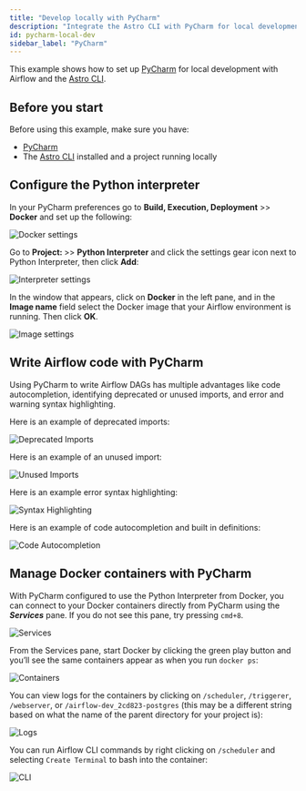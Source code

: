 ```yaml
---
title: "Develop locally with PyCharm"
description: "Integrate the Astro CLI with PyCharm for local development."
id: pycharm-local-dev
sidebar_label: "PyCharm"
---
```


This example shows how to set up [PyCharm]((https://www.jetbrains.com/pycharm/)) for local development with Airflow and the [Astro CLI](https://docs.astronomer.io/astro/cli/overview).

## Before you start

Before using this example, make sure you have:

- [PyCharm](https://www.jetbrains.com/pycharm/)
- The [Astro CLI](https://docs.astronomer.io/astro/cli/install-cli) installed and a project running locally

## Configure the Python interpreter

In your PyCharm preferences go to **Build, Execution, Deployment** >> **Docker** and set up the following:

![Docker settings](/img/examples/pycharm_local_dev_docker_settings.png)

Go to **Project: <your-project-name>** >> **Python Interpreter** and click the settings gear icon next to Python Interpreter, then click **Add**:

![Interpreter settings](/img/examples/pycharm_local_dev_interpreter.png)

In the window that appears, click on **Docker** in the left pane, and in the **Image name** field select the Docker image that your Airflow environment is running. Then click **OK**.

![Image settings](/img/examples/pycharm_local_dev_docker_image.png)

## Write Airflow code with PyCharm

Using PyCharm to write Airflow DAGs has multiple advantages like code autocompletion, identifying deprecated or unused imports, and error and warning syntax highlighting.

Here is an example of deprecated imports:

![Deprecated Imports](/img/examples/pycharm_local_dev_deprecated_import.png)

Here is an example of an unused import:

![Unused Imports](/img/examples/pycharm_local_dev_unused_import.png)

Here is an example error syntax highlighting:

![Syntax Highlighting](/img/examples/pycharm_local_dev_syntax_highlighting.png)

Here is an example of code autocompletion and built in definitions:

![Code Autocompletion](/img/examples/pycharm_local_dev_autocomplete.png)

## Manage Docker containers with PyCharm

With PyCharm configured to use the Python Interpreter from Docker, you can connect to your Docker containers directly from PyCharm using the ***Services*** pane. If you do not see this pane, try pressing `cmd+8`.

![Services](/img/examples/pycharm_local_dev_docker_services.png)

From the Services pane, start Docker by clicking the green play button and you’ll see the same containers appear as when you run `docker ps`:

![Containers](/img/examples/pycharm_local_dev_containers.png)

You can view logs for the containers by clicking on `/scheduler`, `/triggerer`, `/webserver`, or `/airflow-dev_2cd823-postgres` (this may be a different string based on what the name of the parent directory for your project is):

![Logs](/img/examples/pycharm_local_dev_logs.png)

You can run Airflow CLI commands by right clicking on `/scheduler` and selecting `Create Terminal` to bash into the container:

![CLI](/img/examples/pycharm_local_dev_cli.png)
